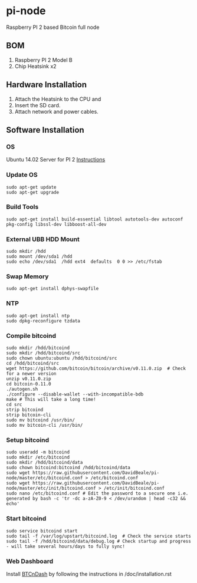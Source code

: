 # pi-node
Raspberry PI 2 based Bitcoin full node

## BOM
1. Raspberry PI 2 Model B
2. Chip Heatsink x2

## Hardware Installation

1. Attach the Heatsink to the CPU and 
2. Insert the SD card.
3. Attach network and power cables.


## Software Installation

### OS
Ubuntu 14.02 Server for PI 2 [Instructions](http://blog.bobbyallen.me/2015/05/17/setting-up-and-running-a-server-with-ubuntu-server-14-04-on-raspberry-pi-2/)

### Update OS
```shell
sudo apt-get update
sudo apt-get upgrade
```

### Build Tools
```shell
sudo apt-get install build-essential libtool autotools-dev autoconf pkg-config libssl-dev libboost-all-dev
```

### External UBB HDD Mount
```shell
sudo mkdir /hdd
sudo mount /dev/sda1 /hdd
sudo echo /dev/sda1  /hdd ext4  defaults  0 0 >> /etc/fstab
```

### Swap Memory
```shell
sudo apt-get install dphys-swapfile
```

### NTP
```shell
sudo apt-get install ntp
sudo dpkg-reconfigure tzdata
```

### Compile bitcoind
```shell
sudo mkdir /hdd/bitcoind
sudo mkdir /hdd/bitcoind/src
sudo chown ubuntu:ubuntu /hdd/bitcoind/src
cd /hdd/bitcoind/src
wget https://github.com/bitcoin/bitcoin/archive/v0.11.0.zip  # Check for a newer version
unzip v0.11.0.zip
cd bitcoin-0.11.0
./autogen.sh
./configure --disable-wallet --with-incompatible-bdb
make # This will take a long time!
cd src
strip bitcoind
strip bitcoin-cli
sudo mv bitcoind /usr/bin/
sudo mv bitcoin-cli /usr/bin/
```

### Setup bitcoind
```shell
sudo useradd -m bitcoind
sudo mkdir /etc/bitcoind
sudo mkdir /hdd/bitcoind/data
sudo chown bitcoind:bitcoind /hdd/bitcoind/data
sudo wget https://raw.githubusercontent.com/DavidBeale/pi-node/master/etc/bitcoind.conf > /etc/bitcoind.conf
sudo wget https://raw.githubusercontent.com/DavidBeale/pi-node/master/etc/init/bitcoind.conf > /etc/init/bitcoind.conf
sudo nano /etc/bitcoind.conf # Edit the password to a secure one i.e. generated by bash -c 'tr -dc a-zA-Z0-9 < /dev/urandom | head -c32 && echo'
```

### Start bitcoind
```shell
sudo service bitcoind start
sudo tail -f /var/log/upstart/bitcoind.log  # Check the service starts
sudo tail -f /hdd/bitcoind/data/debug.log # Check startup and progress - will take several hours/days to fully sync!
```
### Web Dashboard
Install [BTCnDash](https://bitbucket.org/mattdoiron/btcndash) by following the instructions in /doc/installation.rst
